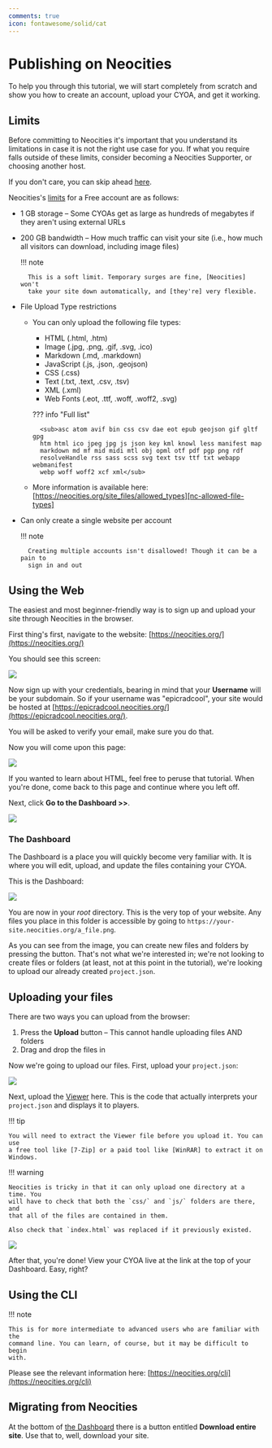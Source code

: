 ```yaml
---
comments: true
icon: fontawesome/solid/cat
---
```


# Publishing on Neocities
To help you through this tutorial, we will start completely from scratch and
show you how to create an account, upload your CYOA, and get it working.

<!-- There will also be a video guide at the end. -->
<!-- ^ Maybe not, it's simple enough to understand -->

## Limits
Before committing to Neocities it's important that you understand its
limitations in case it is not the right use case for you. If what you require
falls outside of these limits, consider becoming a Neocities Supporter, or
choosing another host.

If you don't care, you can skip ahead [here](#using-the-web).

Neocities's [limits] for a Free account are as follows:

* 1 GB storage – Some CYOAs get as large as hundreds of megabytes if they
  aren't using external URLs
* 200 GB bandwidth – How much traffic can visit your site (i.e., how much all
  visitors can download, including image files)

    !!! note

        This is a soft limit. Temporary surges are fine, [Neocities] won't
        take your site down automatically, and [they're] very flexible.

* File Upload Type restrictions
    * You can only upload the following file types: 
        * HTML (.html, .htm)
        * Image (.jpg, .png, .gif, .svg, .ico)
        * Markdown (.md, .markdown)
        * JavaScript (.js, .json, .geojson)
        * CSS (.css)
        * Text (.txt, .text, .csv, .tsv)
        * XML (.xml)
        * Web Fonts (.eot, .ttf, .woff, .woff2, .svg)
        
        ??? info "Full list"
        
            <sub>asc atom avif bin css csv dae eot epub geojson gif gltf gpg
            htm html ico jpeg jpg js json key kml knowl less manifest map
            markdown md mf mid midi mtl obj opml otf pdf pgp png rdf
            resolveHandle rss sass scss svg text tsv ttf txt webapp webmanifest
            webp woff woff2 xcf xml</sub>

    * More information is available here:
      [https://neocities.org/site_files/allowed_types][nc-allowed-file-types]

* Can only create a single website per account
    
    !!! note
    
        Creating multiple accounts isn't disallowed! Though it can be a pain to
        sign in and out

[limits]: https://neocities.org/supporter
[nc-allowed-file-types]: https://neocities.org/site_files/allowed_types

## Using the Web
The easiest and most beginner-friendly way is to sign up and upload your site
through Neocities in the browser.

First thing's first, navigate to the website:
[https://neocities.org/](https://neocities.org/)

You should see this screen:

![](../images/201_neocities_signup.png)

Now sign up with your credentials, bearing in mind that your **Username** will
be your subdomain. So if your username was "epicradcool", your site would be
hosted at
[https://epicradcool.neocities.org/](https://epicradcool.neocities.org/).

You will be asked to verify your email, make sure you do that.

Now you will come upon this page:

![](../images/202_neocities_start.png)

If you wanted to learn about HTML, feel free to peruse that tutorial. When
you're done, come back to this page and continue where you left off.

Next, click **Go to the Dashboard >>**.

![](../images/203_goto_dashboard.png)

### The Dashboard
The Dashboard is a place you will quickly become very familiar with. It is
where you will edit, upload, and update the files containing your CYOA.

This is the Dashboard:

![](../images/204_dashboard.png)

You are now in your _root_ directory. This is the very top of your website. Any
files you place in this folder is accessible by going to
`https://your-site.neocities.org/a_file.png`.

As you can see from the image, you can create new files and folders by pressing
the button. That's not what we're interested in; we're not looking to create
files or folders (at least, not at this point in the tutorial), we're looking
to upload our already created `project.json`.

## Uploading your files
There are two ways you can upload from the browser:

1. Press the **Upload** button – This cannot handle uploading files AND folders
2. Drag and drop the files in

Now we're going to upload our files. First, upload your `project.json`:

![](../images/205_upload_project.gif)

Next, upload the [Viewer](/static/viewer/) here. This is the code that actually
interprets your `project.json` and displays it to players.

!!! tip

    You will need to extract the Viewer file before you upload it. You can use
    a free tool like [7-Zip] or a paid tool like [WinRAR] to extract it on
    Windows.

[7-Zip]: https://www.7-zip.org/
[WinRAR]: https://www.win-rar.com/start.html?&L=0

!!! warning

    Neocities is tricky in that it can only upload one directory at a time. You
    will have to check that both the `css/` and `js/` folders are there, and
    that all of the files are contained in them.

    Also check that `index.html` was replaced if it previously existed.

![](../images/206_upload_viewer.gif)

After that, you're done! View your CYOA live at the link at the top of your
Dashboard. Easy, right?

## Using the CLI
!!! note

    This is for more intermediate to advanced users who are familiar with the
    command line. You can learn, of course, but it may be difficult to begin
    with.

Please see the relevant information here:
[https://neocities.org/cli](https://neocities.org/cli)

## Migrating from Neocities
At the bottom of [the Dashboard](#the-dashboard) there is a button entitled
**Download entire site**. Use that to, well, download your site.

<!-- URLs -->
[no-load]: /appendix/troubleshooting/#ive-uploaded-my-site-to-neocities-but-it-wont-load

<!-- BUFFER -->
